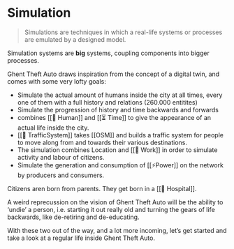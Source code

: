 # Simulation

> Simulations are techniques in which a real-life systems or processes are
> emulated by a designed model.

Simulation systems are **big** systems, coupling components into bigger
processes.

Ghent Theft Auto draws inspiration from the concept of a digital twin, and comes
with some very lofty goals:

- Simulate the actual amount of humans inside the city at all times, every one
  of them with a full history and relations (260.000 entitites)
- Simulate the progression of history and time backwards and forwards
- combines [[👤 Human]] and [[⏳ Time]] to give the appearance of an actual life
  inside the city.
- [[🚦 TrafficSystem]] takes [[OSM]] and builds a traffic system for people to
  move along from and towards their various destinations.
- The simulation combines Location and [[💼 Work]] in order to simulate activity
  and labour of citizens.
- Simulate the generation and consumption of [[⚡️Power]] on the network by
  producers and consumers.

Citizens aren born from parents. They get born in a [[🏥 Hospital]].

A weird reprecussion on the vision of Ghent Theft Auto will be the ability
to ‘undie’ a person, i.e. starting it out really old and turning the gears of
life backwards, like de-retiring and de-educating.

With these two out of the way, and a lot more incoming, let’s get started and
take a look at a regular life inside Ghent Theft Auto.
